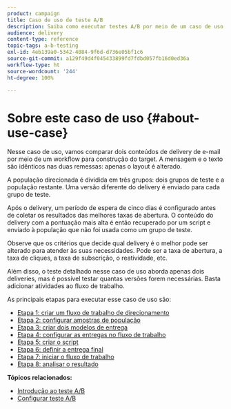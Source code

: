 ```yaml
---
product: campaign
title: Caso de uso de teste A/B
description: Saiba como executar testes A/B por meio de um caso de uso dedicado.
audience: delivery
content-type: reference
topic-tags: a-b-testing
exl-id: 4eb139a0-5342-4084-9f6d-d736e05bf1c6
source-git-commit: a129f49d4f045433899fd7fdbd057fb16d0ed36a
workflow-type: ht
source-wordcount: '244'
ht-degree: 100%

---
```


# Sobre este caso de uso {#about-use-case}

Nesse caso de uso, vamos comparar dois conteúdos de delivery de e-mail por meio de um workflow para construção do target. A mensagem e o texto são idênticos nas duas remessas: apenas o layout é alterado.

A população direcionada é dividida em três grupos: dois grupos de teste e a população restante. Uma versão diferente do delivery é enviado para cada grupo de teste.

Após o delivery, um período de espera de cinco dias é configurado antes de coletar os resultados das melhores taxas de abertura. O conteúdo do delivery com a pontuação mais alta é então recuperado por um script e enviado à população que não foi usada como um grupo de teste.

Observe que os critérios que decide qual delivery é o melhor pode ser alterado para atender às suas necessidades. Pode ser a taxa de abertura, a taxa de cliques, a taxa de subscrição, o reatividade, etc.

Além disso, o teste detalhado nesse caso de uso aborda apenas dois deliveries, mas é possível testar quantas versões forem necessárias. Basta adicionar atividades ao fluxo de trabalho.

As principais etapas para executar esse caso de uso são:

* [Etapa 1: criar um fluxo de trabalho de direcionamento](a-b-testing-uc-targeting-workflow.md)
* [Etapa 2: configurar amostras de população](a-b-testing-uc-population-samples.md)
* [Etapa 3: criar dois modelos de entrega](a-b-testing-uc-delivery-templates.md)
* [Etapa 4: configurar as entregas no fluxo de trabalho](a-b-testing-uc-configuring-deliveries.md)
* [Etapa 5: criar o script](a-b-testing-uc-script.md)
* [Etapa 6: definir a entrega final](a-b-testing-uc-final-delivery.md)
* [Etapa 7: iniciar o fluxo de trabalho](a-b-testing-uc-start-workflow.md)
* [Etapa 8: analisar o resultado](a-b-testing-uc-analyzing.md)

**Tópicos relacionados:**

* [Introdução ao teste A/B](get-started-a-b-testing.md)
* [Configurar teste A/B](configuring-a-b-testing.md)

